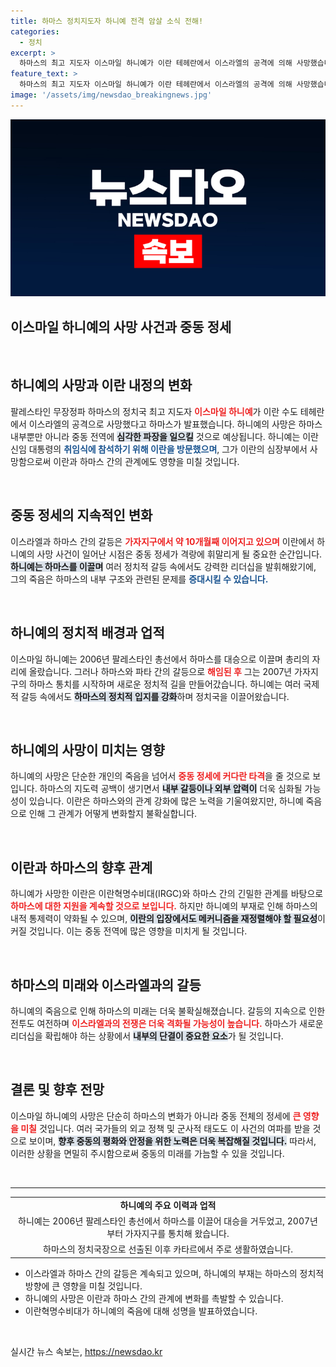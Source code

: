 ```yaml
---
title: 하마스 정치지도자 하니예 전격 암살 소식 전해!
categories:
  - 정치
excerpt: >
  하마스의 최고 지도자 이스마일 하니예가 이란 테헤란에서 이스라엘의 공격에 의해 사망했습니다. 이번 사건은 중동 정세에 큰 파장을 일으킬 것으로 예상되며, 하니예의 정치적 배경과 이란 신임 대통령 취임식과의 연관성도 주목받고 있습니다.
feature_text: >
  하마스의 최고 지도자 이스마일 하니예가 이란 테헤란에서 이스라엘의 공격에 의해 사망했습니다. 이번 사건은 중동 정세에 큰 파장을 일으킬 것으로 예상되며, 하니예의 정치적 배경과 이란 신임 대통령 취임식과의 연관성도 주목받고 있습니다.
image: '/assets/img/newsdao_breakingnews.jpg'
---
```


<p><img src="/assets/img/newsdao_breakingnews.jpg" alt="cryptoinkorea 속보" /></p>

<h2 data-ke-size="size26">이스마일 하니예의 사망 사건과 중동 정세</h2>

<p data-ke-size="size16">&nbsp;</p> 

<h2 data-ke-size="size26">하니예의 사망과 이란 내정의 변화</h2>

<p data-ke-size="size16">팔레스타인 무장정파 하마스의 정치국 최고 지도자 <b><span style="color: #ee2323;">이스마일 하니예</span></b>가 이란 수도 테헤란에서 이스라엘의 공격으로 사망했다고 하마스가 발표했습니다. 하니예의 사망은 하마스 내부뿐만 아니라 중동 전역에 <b><span style="background-color: #21538527;">심각한 파장을 일으킬</span></b> 것으로 예상됩니다. 하니예는 이란 신임 대통령의 <b><span style="color: #1a5490;">취임식에 참석하기 위해 이란을 방문했으며</span></b>, 그가 이란의 심장부에서 사망함으로써 이란과 하마스 간의 관계에도 영향을 미칠 것입니다.</p>

<p data-ke-size="size16">&nbsp;</p> 

<h2 data-ke-size="size26">중동 정세의 지속적인 변화</h2>

<p data-ke-size="size16">이스라엘과 하마스 간의 갈등은 <b><span style="color: #ee2323;">가자지구에서 약 10개월째 이어지고 있으며</span></b> 이란에서 하니예의 사망 사건이 일어난 시점은 중동 정세가 격랑에 휘말리게 될 중요한 순간입니다. <b><span style="background-color: #21538527;">하니예는 하마스를 이끌며</span></b> 여러 정치적 갈등 속에서도 강력한 리더십을 발휘해왔기에, 그의 죽음은 하마스의 내부 구조와 관련된 문제를 <b><span style="color: #1a5490;">증대시킬 수 있습니다.</span></b></p>

<p data-ke-size="size16">&nbsp;</p> 

<h2 data-ke-size="size26">하니예의 정치적 배경과 업적</h2>

<p data-ke-size="size16">이스마일 하니예는 2006년 팔레스타인 총선에서 하마스를 대승으로 이끌며 총리의 자리에 올랐습니다. 그러나 하마스와 파타 간의 갈등으로 <b><span style="color: #ee2323;">해임된 후</span></b> 그는 2007년 가자지구의 하마스 통치를 시작하며 새로운 정치적 길을 만들어갔습니다. 하니예는 여러 국제적 갈등 속에서도 <b><span style="background-color: #21538527;">하마스의 정치적 입지를 강화</span></b>하며 정치국을 이끌어왔습니다.</p>

<p data-ke-size="size16">&nbsp;</p> 

<h2 data-ke-size="size26">하니예의 사망이 미치는 영향</h2>

<p data-ke-size="size16">하니예의 사망은 단순한 개인의 죽음을 넘어서 <b><span style="color: #ee2323;">중동 정세에 커다란 타격</span></b>을 줄 것으로 보입니다. 하마스의 지도력 공백이 생기면서 <b><span style="background-color: #21538527;">내부 갈등이나 외부 압력이</span></b> 더욱 심화될 가능성이 있습니다. 이란은 하마스와의 관계 강화에 많은 노력을 기울여왔지만, 하니예 죽음으로 인해 그 관계가 어떻게 변화할지 불확실합니다.</p>

<p data-ke-size="size16">&nbsp;</p> 

<h2 data-ke-size="size26">이란과 하마스의 향후 관계</h2>

<p data-ke-size="size16">하니예가 사망한 이란은 이란혁명수비대(IRGC)와 하마스 간의 긴밀한 관계를 바탕으로 <b><span style="color: #ee2323;">하마스에 대한 지원을 계속할 것으로 보입니다.</span></b> 하지만 하니예의 부재로 인해 하마스의 내적 통제력이 약화될 수 있으며, <b><span style="background-color: #21538527;">이란의 입장에서도 메커니즘을 재정렬해야 할 필요성</span></b>이 커질 것입니다. 이는 중동 전역에 많은 영향을 미치게 될 것입니다.</p>

<p data-ke-size="size16">&nbsp;</p> 

<h2 data-ke-size="size26">하마스의 미래와 이스라엘과의 갈등</h2>

<p data-ke-size="size16">하니예의 죽음으로 인해 하마스의 미래는 더욱 불확실해졌습니다. 갈등의 지속으로 인한 전투도 여전하며 <b><span style="color: #ee2323;">이스라엘과의 전쟁은 더욱 격화될 가능성이 높습니다.</span></b> 하마스가 새로운 리더십을 확립해야 하는 상황에서 <b><span style="background-color: #21538527;">내부의 단결이 중요한 요소</span></b>가 될 것입니다.</p>

<p data-ke-size="size16">&nbsp;</p> 

<h2 data-ke-size="size26">결론 및 향후 전망</h2>

<p data-ke-size="size16">이스마일 하니예의 사망은 단순히 하마스의 변화가 아니라 중동 전체의 정세에 <b><span style="color: #ee2323;">큰 영향을 미칠</span></b> 것입니다. 여러 국가들의 외교 정책 및 군사적 태도도 이 사건의 여파를 받을 것으로 보이며, <b><span style="background-color: #21538527;">향후 중동의 평화와 안정을 위한 노력은 더욱 복잡해질 것입니다.</span></b> 따라서, 이러한 상황을 면밀히 주시함으로써 중동의 미래를 가늠할 수 있을 것입니다.</p>

<p data-ke-size="size16">&nbsp;</p> 

<hr />

<table style="width:100%">
<tr>
<td style="text-align: center; height: 17px;"><b>하니예의 주요 이력과 업적</b></td>
</tr>
<tr>
<td style="text-align: center; height: 17px;">하니예는 2006년 팔레스타인 총선에서 하마스를 이끌어 대승을 거두었고, 2007년부터 가자지구를 통치해 왔습니다.</td>
</tr>
<tr>
<td style="text-align: center; height: 17px;">하마스의 정치국장으로 선출된 이후 카타르에서 주로 생활하였습니다.</td>
</tr>
</table> 

<ul>
<li>이스라엘과 하마스 간의 갈등은 계속되고 있으며, 하니예의 부재는 하마스의 정치적 방향에 큰 영향을 미칠 것입니다.</li>
<li>하니예의 사망은 이란과 하마스 간의 관계에 변화를 촉발할 수 있습니다.</li>
<li>이란혁명수비대가 하니예의 죽음에 대해 성명을 발표하였습니다.</li>
</ul> 

<p data-ke-size="size16">&nbsp;</p>
실시간 뉴스 속보는, <a href="https://newsdao.kr" rel="dofollow">https://newsdao.kr</a>


